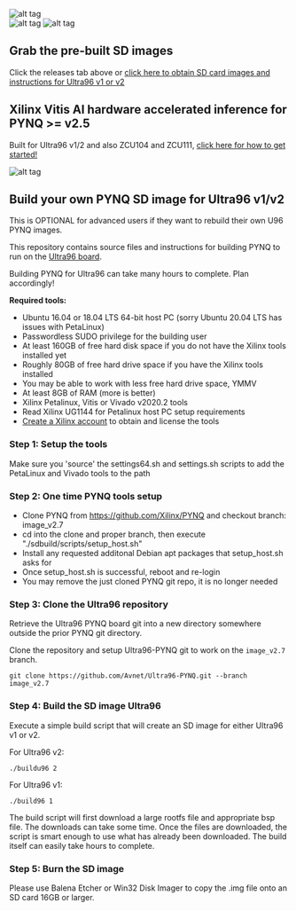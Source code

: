 ![alt tag](./ultra96-pynq.png)\
![alt tag](./ultra96_v2-pynq.png)
![alt tag](./software.png)

## Grab the pre-built SD images

Click the releases tab above or [click here to obtain SD card images and instructions for Ultra96 v1 or v2](https://github.com/Avnet/Ultra96-PYNQ/releases)

## Xilinx Vitis AI hardware accelerated inference for PYNQ >= v2.5

Built for Ultra96 v1/2 and also ZCU104 and ZCU111, [click here for how to get started!](https://www.hackster.io/wadulisi/easy-ai-with-python-and-pynq-dd4822)

![alt tag](./pynq-dpu.jpeg)

## Build your own PYNQ SD image for Ultra96 v1/v2

This is OPTIONAL for advanced users if they want to rebuild their own U96 PYNQ images.

This repository contains source files and instructions for building PYNQ to run on the [Ultra96 board](http://zedboard.org/product/ultra96-v2-development-board).

Building PYNQ for Ultra96 can take many hours to complete.  Plan accordingly!

**Required tools:**

* Ubuntu 16.04 or 18.04 LTS 64-bit host PC (sorry Ubuntu 20.04 LTS has issues with PetaLinux)
* Passwordless SUDO privilege for the building user
* At least 160GB of free hard disk space if you do not have the Xilinx tools installed yet
* Roughly 80GB of free hard drive space if you have the Xilinx tools installed
* You may be able to work with less free hard drive space, YMMV
* At least 8GB of RAM (more is better)
* Xilinx Petalinux, Vitis or Vivado v2020.2 tools
* Read Xilinx UG1144 for Petalinux host PC setup requirements
* [Create a Xilinx account](https://www.xilinx.com/registration/create-account.html) to obtain and license the tools

### Step 1: Setup the tools

Make sure you 'source' the settings64.sh and settings.sh scripts to add the PetaLinux and Vivado tools to the path 

### Step 2: One time PYNQ tools setup
* Clone PYNQ from https://github.com/Xilinx/PYNQ and checkout branch: image_v2.7
* cd into the clone and proper branch, then execute "./sdbuild/scripts/setup_host.sh"
* Install any requested additonal Debian apt packages that setup_host.sh asks for
* Once setup_host.sh is successful, reboot and re-login
* You may remove the just cloned PYNQ git repo, it is no longer needed

### Step 3: Clone the Ultra96 repository

Retrieve the Ultra96 PYNQ board git into a new directory somewhere outside the prior PYNQ git directory.

Clone the repository and setup Ultra96-PYNQ git to work on the `image_v2.7` branch.

```shell
git clone https://github.com/Avnet/Ultra96-PYNQ.git --branch image_v2.7
```

### Step 4: Build the SD image Ultra96

Execute a simple build script that will create an SD image for either Ultra96 v1 or v2.

For Ultra96 v2:
```shell
./buildu96 2
```
For Ultra96 v1:
```shell
./build96 1
```

The build script will first download a large rootfs file and appropriate bsp file. The downloads can take some time.
Once the files are downloaded, the script is smart enough to use what has already been downloaded.  The build itself
can easily take hours to complete.

### Step 5: Burn the SD image

Please use Balena Etcher or Win32 Disk Imager to copy the .img file onto an SD card 16GB or larger.
